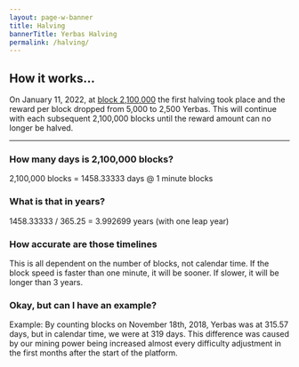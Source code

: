 ```yaml
---
layout: page-w-banner
title: Halving
bannerTitle: Yerbas Halving
permalink: /halving/
---
```


<div class="page-content">
  <div class="wrapper mt-4 mb-20">
    <h2>How it works...</h2>
    <p>On January 11, 2022, at <a href="https://explorer.yerbas.org/block/0000000000004a7a699167d242dad3e18271cb9b75fdab9fe749291d9c59305d">block 2,100,000</a> the first halving took place and the reward per block dropped from 5,000 to 2,500 Yerbas. This will continue with each subsequent 2,100,000 blocks until the reward amount can no longer be halved.</p>
    <hr class="border-grey border-t mt-8">
    <h3 class="mt-8">How many days is 2,100,000 blocks?</h3>
    <p>2,100,000 blocks = 1458.33333 days @ 1 minute blocks</p>
    <h3 class="mt-8">What is that in years?</h3>
    <p>1458.33333 / 365.25 = 3.992699 years (with one leap year)</p>
    <h3 class="mt-8">How accurate are those timelines</h3>
    <p>This is all dependent on the number of blocks, not calendar time. If the block speed is faster than one minute, it will be sooner. If slower, it will be longer than 3 years.</p>
    <h3 class="mt-8">Okay, but can I have an example?</h3>
    <p>Example: By counting blocks on November 18th, 2018, Yerbas was at 315.57 days, but in calendar time, we were at 319 days. This difference was caused by our mining power being increased almost every difficulty adjustment in the first months after the start of the platform.</p>
  </div>
</div>
